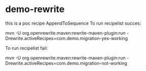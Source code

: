 # demo-rewrite
this is a poc recipe AppendToSequence
To run recipelist succes:

mvn -U org.openrewrite.maven:rewrite-maven-plugin:run -Drewrite.activeRecipes=com.demo.migration-yes-working

To run recipelist fail:

mvn -U org.openrewrite.maven:rewrite-maven-plugin:run -Drewrite.activeRecipes=com.demo.migration-not-working
